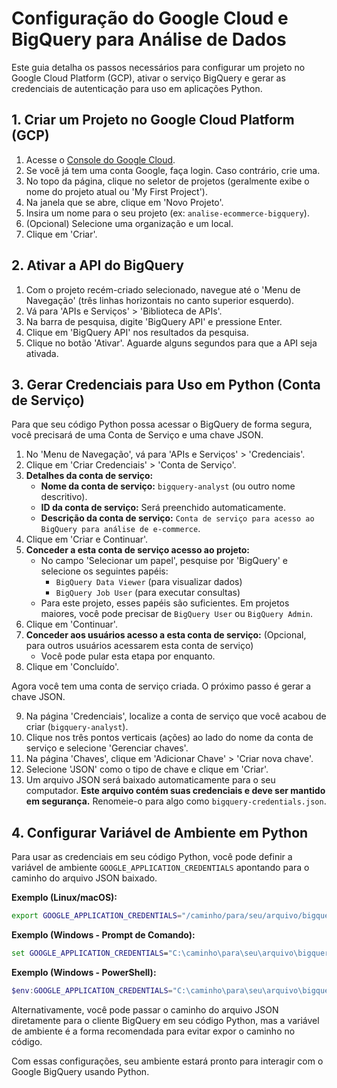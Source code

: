 # Configuração do Google Cloud e BigQuery para Análise de Dados

Este guia detalha os passos necessários para configurar um projeto no Google Cloud Platform (GCP), ativar o serviço BigQuery e gerar as credenciais de autenticação para uso em aplicações Python.

## 1. Criar um Projeto no Google Cloud Platform (GCP)

1.  Acesse o [Console do Google Cloud](https://console.cloud.google.com/).
2.  Se você já tem uma conta Google, faça login. Caso contrário, crie uma.
3.  No topo da página, clique no seletor de projetos (geralmente exibe o nome do projeto atual ou 'My First Project').
4.  Na janela que se abre, clique em 'Novo Projeto'.
5.  Insira um nome para o seu projeto (ex: `analise-ecommerce-bigquery`).
6.  (Opcional) Selecione uma organização e um local.
7.  Clique em 'Criar'.

## 2. Ativar a API do BigQuery

1.  Com o projeto recém-criado selecionado, navegue até o 'Menu de Navegação' (três linhas horizontais no canto superior esquerdo).
2.  Vá para 'APIs e Serviços' > 'Biblioteca de APIs'.
3.  Na barra de pesquisa, digite 'BigQuery API' e pressione Enter.
4.  Clique em 'BigQuery API' nos resultados da pesquisa.
5.  Clique no botão 'Ativar'. Aguarde alguns segundos para que a API seja ativada.

## 3. Gerar Credenciais para Uso em Python (Conta de Serviço)

Para que seu código Python possa acessar o BigQuery de forma segura, você precisará de uma Conta de Serviço e uma chave JSON.

1.  No 'Menu de Navegação', vá para 'APIs e Serviços' > 'Credenciais'.
2.  Clique em 'Criar Credenciais' > 'Conta de Serviço'.
3.  **Detalhes da conta de serviço:**
    -   **Nome da conta de serviço:** `bigquery-analyst` (ou outro nome descritivo).
    -   **ID da conta de serviço:** Será preenchido automaticamente.
    -   **Descrição da conta de serviço:** `Conta de serviço para acesso ao BigQuery para análise de e-commerce`.
4.  Clique em 'Criar e Continuar'.
5.  **Conceder a esta conta de serviço acesso ao projeto:**
    -   No campo 'Selecionar um papel', pesquise por 'BigQuery' e selecione os seguintes papéis:
        -   `BigQuery Data Viewer` (para visualizar dados)
        -   `BigQuery Job User` (para executar consultas)
    -   Para este projeto, esses papéis são suficientes. Em projetos maiores, você pode precisar de `BigQuery User` ou `BigQuery Admin`.
6.  Clique em 'Continuar'.
7.  **Conceder aos usuários acesso a esta conta de serviço:** (Opcional, para outros usuários acessarem esta conta de serviço)
    -   Você pode pular esta etapa por enquanto.
8.  Clique em 'Concluído'.

Agora você tem uma conta de serviço criada. O próximo passo é gerar a chave JSON.

9.  Na página 'Credenciais', localize a conta de serviço que você acabou de criar (`bigquery-analyst`).
10. Clique nos três pontos verticais (ações) ao lado do nome da conta de serviço e selecione 'Gerenciar chaves'.
11. Na página 'Chaves', clique em 'Adicionar Chave' > 'Criar nova chave'.
12. Selecione 'JSON' como o tipo de chave e clique em 'Criar'.
13. Um arquivo JSON será baixado automaticamente para o seu computador. **Este arquivo contém suas credenciais e deve ser mantido em segurança.** Renomeie-o para algo como `bigquery-credentials.json`.

## 4. Configurar Variável de Ambiente em Python

Para usar as credenciais em seu código Python, você pode definir a variável de ambiente `GOOGLE_APPLICATION_CREDENTIALS` apontando para o caminho do arquivo JSON baixado.

**Exemplo (Linux/macOS):**

```bash
export GOOGLE_APPLICATION_CREDENTIALS="/caminho/para/seu/arquivo/bigquery-credentials.json"
```

**Exemplo (Windows - Prompt de Comando):**

```cmd
set GOOGLE_APPLICATION_CREDENTIALS="C:\caminho\para\seu\arquivo\bigquery-credentials.json"
```

**Exemplo (Windows - PowerShell):**

```powershell
$env:GOOGLE_APPLICATION_CREDENTIALS="C:\caminho\para\seu\arquivo\bigquery-credentials.json"
```

Alternativamente, você pode passar o caminho do arquivo JSON diretamente para o cliente BigQuery em seu código Python, mas a variável de ambiente é a forma recomendada para evitar expor o caminho no código.

Com essas configurações, seu ambiente estará pronto para interagir com o Google BigQuery usando Python.


